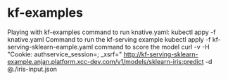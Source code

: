 # kf-examples
Playing with kf-examples
command to run knative.yaml:
    kubectl appy -f knative.yaml
Command to run the kf-serving example
    kubectl apply -f kf-serving-sklearn-eample.yaml
command to score the model
curl -v -H "Cookie: authservice_session=; _xsrf=" http://kf-serving-sklearn-example.anjan.platform.xcc-dev.com/v1/models/sklearn-iris:predict -d @./iris-input.json
